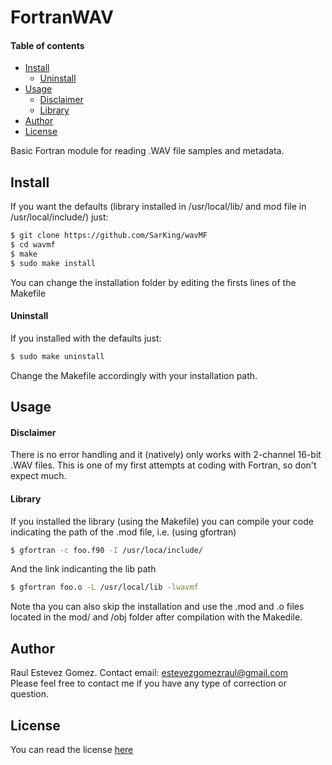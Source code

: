 # FortranWAV

#### Table of contents
- [Install](#install)  
    - [Uninstall](#uninstall) 
- [Usage](#usage)  
    - [Disclaimer](#disclaimer)  
    - [Library](#library)
- [Author](#author)  
- [License](#license)  

Basic Fortran module for reading .WAV file samples and metadata.

## Install
If you want the defaults (library installed in /usr/local/lib/ and mod file in /usr/local/include/) just:  
```bash
$ git clone https://github.com/SarKing/wavMF
$ cd wavmf
$ make
$ sudo make install
``` 
You can change the installation folder by editing the firsts lines of the Makefile  
#### Uninstall
If you installed with the defaults just:  
```bash
$ sudo make uninstall 
```
Change the Makefile accordingly with your installation path.  

## Usage
#### Disclaimer
There is no error handling and it (natively) only works with 2-channel 16-bit .WAV files. 
This is one of my first attempts at coding with Fortran, so don't expect much.

#### Library 
If you installed the library (using the Makefile) you can compile your code indicating the path of the .mod file, i.e. (using
gfortran)  

```bash
$ gfortran -c foo.f90 -I /usr/loca/include/
```
And the link indicanting the lib path  

```bash
$ gfortran foo.o -L /usr/local/lib -lwavmf
```

Note tha you can also skip the installation and use the .mod and .o files located in the mod/ and /obj folder after compilation
with the Makedile.  
## Author
Raul Estevez Gomez. Contact email: estevezgomezraul@gmail.com  
Please feel free to contact me if you have any type of correction or question. 

## License
You can read the license [here](LICENSE)
